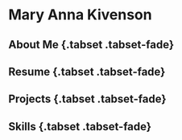 # Mary Anna Kivenson
## About Me {.tabset .tabset-fade}
## Resume {.tabset .tabset-fade}
## Projects {.tabset .tabset-fade}
## Skills {.tabset .tabset-fade}
